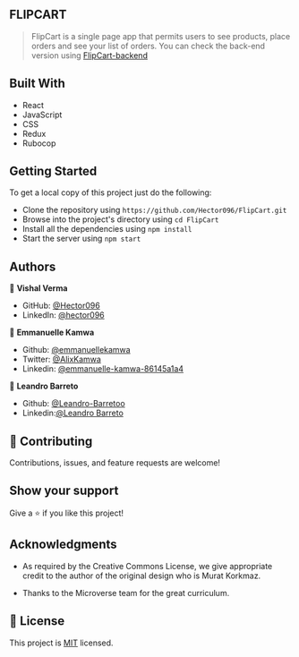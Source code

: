 ## FLIPCART

> FlipCart is a single page app that permits users to see products, place orders and see your list of orders. You can check the back-end version using [FlipCart-backend](https://github.com/Hector096/FlipCart-backend)


## Built With

- React
- JavaScript
- CSS
- Redux
- Rubocop

## Getting Started

To get a local copy of this project just do the following:

- Clone the repository using `https://github.com/Hector096/FlipCart.git`
- Browse into the project's directory using `cd FlipCart`
- Install all the dependencies using `npm install`
- Start the server using `npm start`

## Authors

👤 **Vishal Verma**

- GitHub: [@Hector096](https://github.com/Hector096)
- LinkedIn: [@hector096](https://www.linkedin.com/in/hector096/)

👤 **Emmanuelle Kamwa**

- Github: [@emmanuellekamwa](https://github.com/emmanuellekamwa)
- Twitter: [@AlixKamwa](https://twitter.com/AlixKamwa)
- Linkedin: [@emmanuelle-kamwa-86145a1a4](https://www.linkedin.com/in/emmanuelle-kamwa-86145a1a4/)

👤 **Leandro Barreto**

- Github: [@Leandro-Barretoo](https://github.com/Leandro-Barretoo)
- Linkedin:[@Leandro Barreto](https://www.linkedin.com/in/leandroobarreto/)


## 🤝 Contributing

Contributions, issues, and feature requests are welcome!


## Show your support

Give a ⭐️ if you like this project!

## Acknowledgments

- As required by the Creative Commons License, we give appropriate credit to the author of the original design who is Murat Korkmaz.

- Thanks to the Microverse team for the great curriculum.

## 📝 License

This project is [MIT](./MIT.md) licensed.
